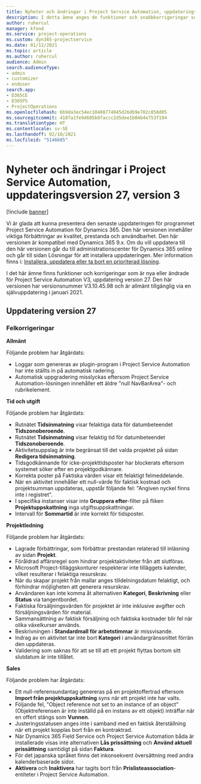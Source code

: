 ```yaml
---
title: Nyheter och ändringar i Project Service Automation, uppdateringsversion 27, version 3
description: I detta ämne anges de funktioner och snabbkorrigeringar som finns tillgängliga i Project Service Automation, uppdateringsversion 27, V3.
author: ruhercul
manager: kfend
ms.service: project-operations
ms.custom: dyn365-projectservice
ms.date: 01/12/2021
ms.topic: article
ms.author: ruhercul
audience: Admin
search.audienceType:
- admin
- customizer
- enduser
search.app:
- D365CE
- D365PS
- ProjectOperations
ms.openlocfilehash: 6b9da3ec54ec10408774945d26db9e702c858d05
ms.sourcegitcommit: 418fa1fe9d605b8faccc2d5dee1b04b4e753f194
ms.translationtype: HT
ms.contentlocale: sv-SE
ms.lasthandoff: 02/10/2021
ms.locfileid: "5146685"
---
```

# <a name="whats-new-or-changed-in-project-service-automation-update-release-27-v3"></a>Nyheter och ändringar i Project Service Automation, uppdateringsversion 27, version 3

[!include [banner](../includes/psa-now-project-operations.md)]

Vi är glada att kunna presentera den senaste uppdateringen för programmet Project Service Automation för Dynamics 365. Den här versionen innehåller viktiga förbättringar av kvalitet, prestanda och användbarhet. Den här versionen är kompatibel med Dynamics 365 9.x. Om du vill uppdatera till den här versionen går du till administrationscenter för Dynamics 365 online och går till sidan Lösningar för att installera uppdateringen. Mer information finns i: [Installera, uppdatera eller ta bort en prioriterad lösning](https://docs.microsoft.com/power-platform/admin/install-remove-preferred-solution).

I det här ämne finns funktioner och korrigeringar som är nya eller ändrade för Project Service Automation V3, uppdatering version 27. Den här versionen har versionsnummer V3.10.45.98 och är allmänt tillgänglig via en självuppdatering i januari 2021.

## <a name="update-release-27"></a>Uppdatering version 27

### <a name="bug-fixes"></a>Felkorrigeringar

**Allmänt**

Följande problem har åtgärdats:

- Loggar som genereras av plugin-program i Project Service Automation har inte ställts in på automatisk radering.
- Automatisk uppgradering misslyckas eftersom Project Service Automation-lösningen innehåller ett äldre "null NavBarArea"- och rubrikelement.

**Tid och utgift**

Följande problem har åtgärdats:

- Rutnätet **Tidsinmatning** visar felaktiga data för datumbeteendet **Tidszonoberoende**.
- Rutnätet **Tidsinmatning** visar felaktig tid för datumbeteendet **Tidszonoberoende**.
- Aktivitetsuppslag är inte begränsat till det valda projektet på sidan **Redigera tidsinmatning**.
- Tidsgodkännande för icke-projekttidsposter har blockerats eftersom systemet söker efter en projektgodkännare.
- Korrekta poster på Faktiska värden visar ett felaktigt felmeddelande.
- När en aktivitet innehåller ett null-värde för faktisk kostnad och projektsumman uppdateras, uppstår följande fel: "Angiven nyckel finns inte i registret".
- I specifika instanser visar inte **Gruppera efter**-filter på fliken **Projektuppskattning** inga utgiftsuppskattningar.
- Intervall för **Sommartid** är inte korrekt för tidsposter.

**Projektledning**

Följande problem har åtgärdats:

- Lagrade förbättringar, som förbättrar prestandan relaterad till inläsning av sidan **Projekt**.
- Föråldrad affärsregel som hindrar projektaktiviteter från att slutföras.
- Microsoft Project-tilläggskonturer respekterar inte tilläggets kalender, vilket resulterar i felaktiga resurskrav.
- När du skapar projekt från mallar anges tilldelningsdatum felaktigt, och förhindrar möjligheten att generera resurskrav.
- Användaren kan inte komma åt alternativen **Kategori**, **Beskrivning** eller **Status** via tangentbordet.
- Faktiska försäljningsvärden för projektet är inte inklusive avgifter och försäljningsvärden för material.
- Sammansättning av faktisk försäljning och faktiska kostnader blir fel när olika växelkurser används.
- Beskrivningen i **Standardmall för arbetstimmar** är missvisande.
- Indrag av en aktivitet tar inte bort **Kategori** i användargränssnittet förrän den uppdateras.
- Validering som saknas för att se till att ett projekt flyttas bortom sitt slutdatum är inte tillåtet.

**Sales**

Följande problem har åtgärdats:

- Ett null-referensundantag genereras på en projektoffertrad eftersom **Import från projektuppskattning** syns när ett projekt inte har valts.
- Följande fel, "Object reference not set to an instance of an object" (Objektreferensen är inte inställd på en instans av ett objekt) inträffar när en offert stängs som **Vunnen**.
- Justeringsstatusen anges inte i samband med en faktisk återställning när ett projekt kopplas bort från en kontraktrad.
- När Dynamics 365 Field Service och Project Service Automation båda är installerade visas inte alternativen **Lås prissättning** och **Använd aktuell prissättning** samtidigt på sidan **Faktura**.
- För det japanska språket finns det inkonsekvent översättning med andra kalenderbaserade sidor.
- **Aktivera** och **Inaktivera** har tagits bort från **Prislisteassociation**-entiteter i Project Service Automation.
